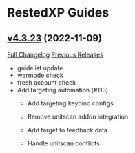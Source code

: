 # RestedXP Guides

## [v4.3.23](https://github.com/RestedXP/RXPGuides/tree/v4.3.23) (2022-11-09)
[Full Changelog](https://github.com/RestedXP/RXPGuides/compare/v4.3.22...v4.3.23) [Previous Releases](https://github.com/RestedXP/RXPGuides/releases)

- guidelist update  
- warmode check  
- fresh account check  
- Add targeting automation (#113)  
    * Add targeting keybind configs  
    * Remove unitscan addon integration  
    * Add target to feedback data  
    * Handle unitscan conflicts  
